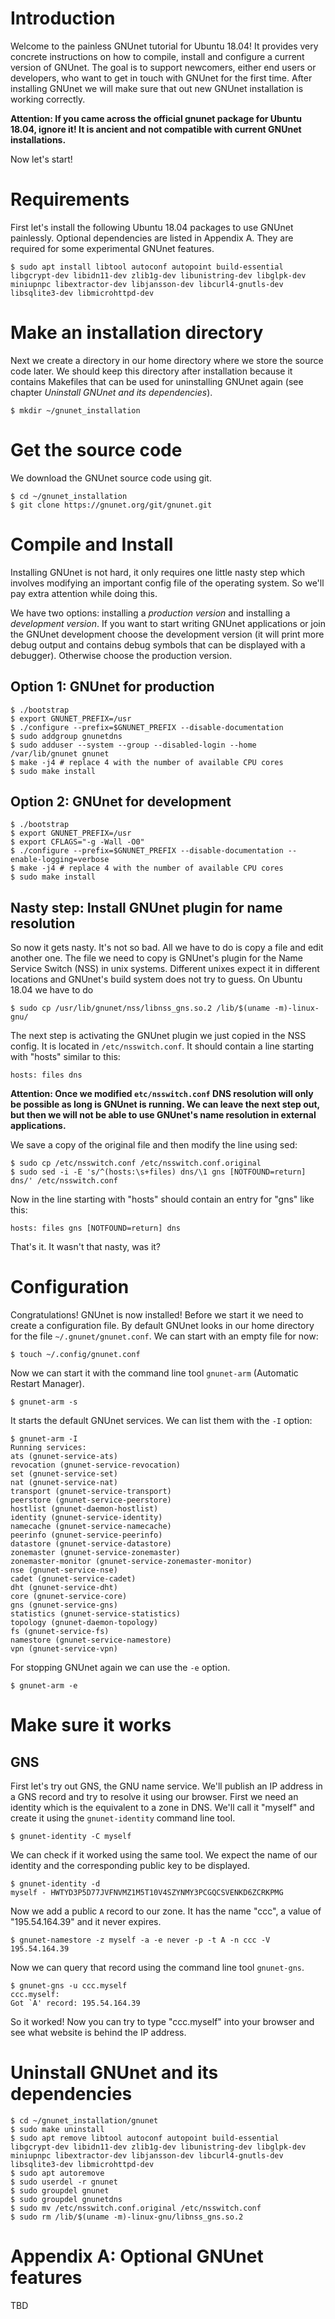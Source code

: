 # Introduction
Welcome to the painless GNUnet tutorial for Ubuntu 18.04! It provides very concrete instructions on how to compile, install and configure a current version of GNUnet. The goal is to support newcomers, either end users or developers, who want to get in touch with GNUnet for the first time. After installing GNUnet we will make sure that out new GNUnet installation is working correctly.

**Attention: If you came across the official gnunet package for Ubuntu 18.04, ignore it! It is ancient and not compatible with current GNUnet installations.**

Now let's start!

# Requirements
First let's install the following Ubuntu 18.04 packages to use GNUnet painlessly. Optional dependencies are listed in Appendix A. They are required for some experimental GNUnet features.

```
$ sudo apt install libtool autoconf autopoint build-essential libgcrypt-dev libidn11-dev zlib1g-dev libunistring-dev libglpk-dev miniupnpc libextractor-dev libjansson-dev libcurl4-gnutls-dev libsqlite3-dev libmicrohttpd-dev
```

# Make an installation directory
Next we create a directory in our home directory where we store the source code later. We should keep this directory after installation because it contains Makefiles that can be used for uninstalling GNUnet again (see chapter *Uninstall GNUnet and its dependencies*).

```
$ mkdir ~/gnunet_installation
```

# Get the source code
We download the GNUnet source code using git.

```
$ cd ~/gnunet_installation
$ git clone https://gnunet.org/git/gnunet.git
```

# Compile and Install
Installing GNUnet is not hard, it only requires one little nasty step which involves modifying an important config file of the operating system. So we'll pay extra attention while doing this.

We have two options: installing a *production version* and installing a *development version*. If you want to start writing GNUnet applications or join the GNUnet development choose the development version (it will print more debug output and contains debug symbols that can be displayed with a debugger). Otherwise choose the production version.
 
## Option 1: GNUnet for production
```
$ ./bootstrap
$ export GNUNET_PREFIX=/usr
$ ./configure --prefix=$GNUNET_PREFIX --disable-documentation
$ sudo addgroup gnunetdns
$ sudo adduser --system --group --disabled-login --home /var/lib/gnunet gnunet
$ make -j4 # replace 4 with the number of available CPU cores
$ sudo make install
```

## Option 2: GNUnet for development
```
$ ./bootstrap
$ export GNUNET_PREFIX=/usr
$ export CFLAGS="-g -Wall -O0"
$ ./configure --prefix=$GNUNET_PREFIX --disable-documentation --enable-logging=verbose
$ make -j4 # replace 4 with the number of available CPU cores
$ sudo make install
```

## Nasty step: Install GNUnet plugin for name resolution
So now it gets nasty. It's not so bad. All we have to do is copy a file and edit another one. The file we need to copy is GNUnet's plugin for the Name Service Switch (NSS) in unix systems. Different unixes expect it in different locations and GNUnet's build system does not try to guess. On Ubuntu 18.04 we have to do

```
$ sudo cp /usr/lib/gnunet/nss/libnss_gns.so.2 /lib/$(uname -m)-linux-gnu/
```

The next step is activating the GNUnet plugin we just copied in the NSS config. It is located in `/etc/nsswitch.conf`. It should contain a line starting with "hosts" similar to this:

```
hosts: files dns
```

**Attention: Once we modified `etc/nsswitch.conf` DNS resolution will only be possible as long is GNUnet is running. We can leave the next step out, but then we will not be able to use GNUnet's name resolution in external applications.**

We save a copy of the original file and then modify the line using sed:

```
$ sudo cp /etc/nsswitch.conf /etc/nsswitch.conf.original
$ sudo sed -i -E 's/^(hosts:\s+files) dns/\1 gns [NOTFOUND=return] dns/' /etc/nsswitch.conf
```

Now in the line starting with "hosts" should contain an entry for "gns" like this:

```
hosts: files gns [NOTFOUND=return] dns
```

That's it. It wasn't that nasty, was it?

# Configuration
Congratulations! GNUnet is now installed! Before we start it we need to create a configuration file. By default GNUnet looks in our home directory for the file `~/.gnunet/gnunet.conf`. We can start with an empty file for now:

```
$ touch ~/.config/gnunet.conf
```

Now we can start it with the command line tool `gnunet-arm` (Automatic Restart Manager).

```
$ gnunet-arm -s
```

It starts the default GNUnet services. We can list them with the `-I` option:

```
$ gnunet-arm -I
Running services:
ats (gnunet-service-ats)
revocation (gnunet-service-revocation)
set (gnunet-service-set)
nat (gnunet-service-nat)
transport (gnunet-service-transport)
peerstore (gnunet-service-peerstore)
hostlist (gnunet-daemon-hostlist)
identity (gnunet-service-identity)
namecache (gnunet-service-namecache)
peerinfo (gnunet-service-peerinfo)
datastore (gnunet-service-datastore)
zonemaster (gnunet-service-zonemaster)
zonemaster-monitor (gnunet-service-zonemaster-monitor)
nse (gnunet-service-nse)
cadet (gnunet-service-cadet)
dht (gnunet-service-dht)
core (gnunet-service-core)
gns (gnunet-service-gns)
statistics (gnunet-service-statistics)
topology (gnunet-daemon-topology)
fs (gnunet-service-fs)
namestore (gnunet-service-namestore)
vpn (gnunet-service-vpn)
```

For stopping GNUnet again we can use the `-e` option.

```
$ gnunet-arm -e
```

# Make sure it works
## 
## GNS
First let's try out GNS, the GNU name service. We'll publish an IP address in a GNS record and try to resolve it using our browser. First we need an identity which is the equivalent to a zone in DNS. We'll call it "myself" and create it using the `gnunet-identity` command line tool. 

```
$ gnunet-identity -C myself
```

We can check if it worked using the same tool. We expect the name of our identity and the corresponding public key to be displayed.

```
$ gnunet-identity -d
myself - HWTYD3P5D77JVFNVMZ1M5T10V4SZYNMY3PCGQCSVENKD6ZCRKPMG
```

Now we add a public `A` record to our zone. It has the name "ccc", a value of "195.54.164.39" and it never expires.
```
$ gnunet-namestore -z myself -a -e never -p -t A -n ccc -V 195.54.164.39
```

Now we can query that record using the command line tool `gnunet-gns`.

```
$ gnunet-gns -u ccc.myself
ccc.myself:
Got `A' record: 195.54.164.39
```

So it worked! Now you can try to type "ccc.myself" into your browser and see what website is behind the IP address.

# Uninstall GNUnet and its dependencies
```
$ cd ~/gnunet_installation/gnunet
$ sudo make uninstall
$ sudo apt remove libtool autoconf autopoint build-essential libgcrypt-dev libidn11-dev zlib1g-dev libunistring-dev libglpk-dev miniupnpc libextractor-dev libjansson-dev libcurl4-gnutls-dev libsqlite3-dev libmicrohttpd-dev
$ sudo apt autoremove
$ sudo userdel -r gnunet
$ sudo groupdel gnunet
$ sudo groupdel gnunetdns
$ sudo mv /etc/nsswitch.conf.original /etc/nsswitch.conf
$ sudo rm /lib/$(uname -m)-linux-gnu/libnss_gns.so.2
```


# Appendix A: Optional GNUnet features
TBD
